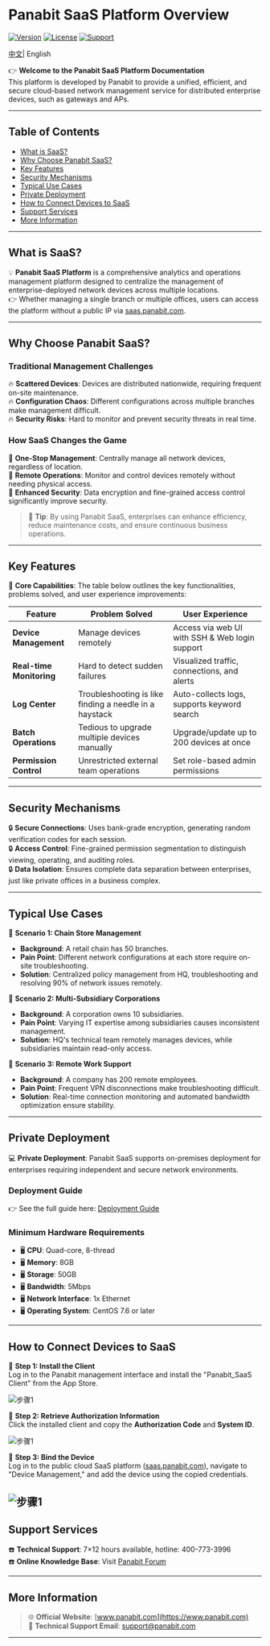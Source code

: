 # Panabit SaaS Platform Overview

[![Version](https://img.shields.io/badge/version-1.0-blue.svg)](https://github.com/Panabit/SaaS)
[![License](https://img.shields.io/badge/license-MIT-green.svg)](LICENSE)
[![Support](https://img.shields.io/badge/support-7x12-blue.svg)](https://bbs.panabit.com)

<p>
    <a href="README.md">中文<a/>|  English   
</p>

👉 **Welcome to the Panabit SaaS Platform Documentation**  
This platform is developed by Panabit to provide a unified, efficient, and secure cloud-based network management service for distributed enterprise devices, such as gateways and APs.

---

## Table of Contents

- [What is SaaS?](#what-is-saas)
- [Why Choose Panabit SaaS?](#why-choose-panabit-saas)
- [Key Features](#key-features)
- [Security Mechanisms](#security-mechanisms)
- [Typical Use Cases](#typical-use-cases)
- [Private Deployment](#private-deployment)
- [How to Connect Devices to SaaS](#how-to-connect-devices-to-saas)
- [Support Services](#support-services)
- [More Information](#more-information)

---

## What is SaaS?

💡 **Panabit SaaS Platform** is a comprehensive analytics and operations management platform designed to centralize the management of enterprise-deployed network devices across multiple locations.  
👉 Whether managing a single branch or multiple offices, users can access the platform without a public IP via [saas.panabit.com](https://saas.panabit.com).

---

## Why Choose Panabit SaaS?

### Traditional Management Challenges

🔥 **Scattered Devices**: Devices are distributed nationwide, requiring frequent on-site maintenance.  
🔥 **Configuration Chaos**: Different configurations across multiple branches make management difficult.  
🔥 **Security Risks**: Hard to monitor and prevent security threats in real time.

### How SaaS Changes the Game

🚀 **One-Stop Management**: Centrally manage all network devices, regardless of location.  
🚀 **Remote Operations**: Monitor and control devices remotely without needing physical access.  
🚀 **Enhanced Security**: Data encryption and fine-grained access control significantly improve security.

> 💬 **Tip**: By using Panabit SaaS, enterprises can enhance efficiency, reduce maintenance costs, and ensure continuous business operations.

---

## Key Features

🔹 **Core Capabilities**: The table below outlines the key functionalities, problems solved, and user experience improvements:

| **Feature** | **Problem Solved** | **User Experience** |
|------------|------------------|--------------------|
| **Device Management** | Manage devices remotely | Access via web UI with SSH & Web login support |
| **Real-time Monitoring** | Hard to detect sudden failures | Visualized traffic, connections, and alerts |
| **Log Center** | Troubleshooting is like finding a needle in a haystack | Auto-collects logs, supports keyword search |
| **Batch Operations** | Tedious to upgrade multiple devices manually | Upgrade/update up to 200 devices at once |
| **Permission Control** | Unrestricted external team operations | Set role-based admin permissions |

---

## Security Mechanisms

🔒 **Secure Connections**: Uses bank-grade encryption, generating random verification codes for each session.  
🔒 **Access Control**: Fine-grained permission segmentation to distinguish viewing, operating, and auditing roles.  
🔒 **Data Isolation**: Ensures complete data separation between enterprises, just like private offices in a business complex.

---

## Typical Use Cases

📌 **Scenario 1: Chain Store Management**  
- **Background**: A retail chain has 50 branches.  
- **Pain Point**: Different network configurations at each store require on-site troubleshooting.  
- **Solution**: Centralized policy management from HQ, troubleshooting and resolving 90% of network issues remotely.

📌 **Scenario 2: Multi-Subsidiary Corporations**  
- **Background**: A corporation owns 10 subsidiaries.  
- **Pain Point**: Varying IT expertise among subsidiaries causes inconsistent management.  
- **Solution**: HQ's technical team remotely manages devices, while subsidiaries maintain read-only access.

📌 **Scenario 3: Remote Work Support**  
- **Background**: A company has 200 remote employees.  
- **Pain Point**: Frequent VPN disconnections make troubleshooting difficult.  
- **Solution**: Real-time connection monitoring and automated bandwidth optimization ensure stability.

---

## Private Deployment

💻 **Private Deployment**: Panabit SaaS supports on-premises deployment for enterprises requiring independent and secure network environments.

### Deployment Guide

👉 See the full guide here: [Deployment Guide](https://bbs.panabit.com/thread-23981-1-1.html)

### Minimum Hardware Requirements

- 🖥 **CPU**: Quad-core, 8-thread  
- 🖥 **Memory**: 8GB  
- 🖥 **Storage**: 50GB  
- 🖥 **Bandwidth**: 5Mbps  
- 🖥 **Network Interface**: 1x Ethernet  
- 🖥 **Operating System**: CentOS 7.6 or later

---

## How to Connect Devices to SaaS

🔧 **Step 1: Install the Client**  
Log in to the Panabit management interface and install the "Panabit_SaaS Client" from the App Store.

![步骤1](image/Step1.png)

🔧 **Step 2: Retrieve Authorization Information**  
Click the installed client and copy the **Authorization Code** and **System ID**.

![步骤1](image/Step2_EN.jpg)

🔧 **Step 3: Bind the Device**  
Log in to the public cloud SaaS platform ([saas.panabit.com](https://saas.panabit.com)), navigate to "Device Management," and add the device using the copied credentials.

![步骤1](image/Step3.png)
---

## Support Services

☎️ **Technical Support**: 7×12 hours available, hotline: 400-773-3996  
☎️ **Online Knowledge Base**: Visit [Panabit Forum](https://bbs.panabit.com)  

---

## More Information

> 🌐 **Official Website**: [www.panabit.com](https://www.panabit.com)  
> 📧 **Technical Support Email**: support@panabit.com

---



